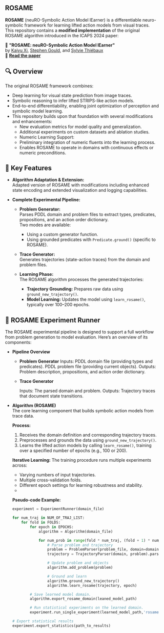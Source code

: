 ## ROSAME

**ROSAME** (neuRO-Symbolic Action Model lEarner) is a differentiable neuro-symbolic framework for learning lifted action models from visual traces. This repository contains a **modified implementation** of the original ROSAME algorithm introduced in the ICAPS 2024 paper:

📄 **"ROSAME: neuRO-Symbolic Action Model lEarner"**  
by [Kaiyu Xi](https://users.cecs.anu.edu.au/~u7176586/), [Stephen Gould](https://users.cecs.anu.edu.au/~sgould/), and [Sylvie Thiébaux](https://users.cecs.anu.edu.au/~thiebaux/)  
🔗 [**Read the paper**](https://users.cecs.anu.edu.au/~thiebaux/papers/icaps24-rosame.pdf)

## 🔍 Overview
The original ROSAME framework combines:

- Deep learning for visual state prediction from image traces.
- Symbolic reasoning to infer lifted STRIPS-like action models.
- End-to-end differentiability, enabling joint optimization of perception and symbolic model learning.
- This repository builds upon that foundation with several modifications and enhancements:
  - New evaluation metrics for model quality and generalization.
  - Additional experiments on custom datasets and ablation studies.
  -  Numeric Learning Support:
    - Preliminary integration of numeric fluents into the learning process.
    - Enables ROSAME to operate in domains with continuous effects or numeric preconditions.
## 🔧 Key Features

- **Algorithm Adaptation & Extension:**  
  Adapted version of ROSAME with modifications including enhanced state encoding and extended visualization and logging capabilities.

- **Complete Experimental Pipeline:**  
  - **Problem Generator:**  
    Parses PDDL domain and problem files to extract types, predicates, propositions, and an action order dictionary.  
    Two modes are available:
    - Using a custom generator function.
    - Using grounded predicates with `Predicate.ground()` (specific to ROSAME).
  
  - **Trace Generator:**  
    Generates trajectories (state-action traces) from the domain and problem files.
  
  - **Learning Phase:**  
    The ROSAME algorithm processes the generated trajectories:
    - **Trajectory Grounding:** Prepares raw data using `ground_new_trajectory()`.
    - **Model Learning:** Updates the model using `learn_rosame()`, typically over 100–200 epochs.
      
## 🧪 ROSAME Experiment Runner
The ROSAME experimental pipeline is designed to support a full workflow from problem generation to model evaluation. Here’s an overview of its components:

- **Pipeline Overview**
  - **Problem Generator**
    Inputs:
      PDDL domain file (providing types and predicates).
      PDDL problem file (providing current objects).
    Outputs:
      Problem description, propositions, and action order dictionary.

  - **Trace Generator**

    Inputs:
      The parsed domain and problem.
    Outputs:
      Trajectory traces that document state transitions.

- **Algorithm (ROSAME)**  
  The core learning component that builds symbolic action models from trace data.

  **Process:**
  1. Receives the domain definition and corresponding trajectory traces.
  2. Preprocesses and grounds the data using `ground_new_trajectory()`.
  3. Learns the lifted action models by calling `learn_rosame()`, training over a specified number of epochs (e.g., 100 or 200).

  **Iterative Learning:**
  The training procedure runs multiple experiments across:
  - Varying numbers of input trajectories.
  - Multiple cross-validation folds.
  - Different epoch settings for learning robustness and stability.
  - 
  **Pseudo-code Example:**
    ```python
    experiment = ExperimentRunner(domain_file)

    for num_traj in NUM_OF_TRAJ_LIST:
        for fold in FOLDS:
            for epoch in EPOCHS:
                algorithm = Algorithm(domain_file)

                for num_prob in range(fold * num_traj, (fold + 1) * num_traj):
                    # Parse problem and trajectory
                    problem = ProblemParser(problem_file, domain=domain).parse_problem()
                    trajectory = TrajectoryParser(domain, problem).parse_trajectory(trajectory_file)

                    # Update problem and objects
                    algorithm.add_problem(problem)

                    # Ground and learn
                    algorithm.ground_new_trajectory()
                    algorithm.learn_rosame(trajectory, epoch)
    
            # Save learned model domain.
            algorithm.export_rosame_domain(leaned_model_path)

            # Run statistical experiments on the learned domain.
            experiment.run_single_experiment(learned_model_path,'rosame',num_traj,fold=fold,epoch=epoch)
    
    # Export statistical results
    experiment.export_statistics(path_to_results)



